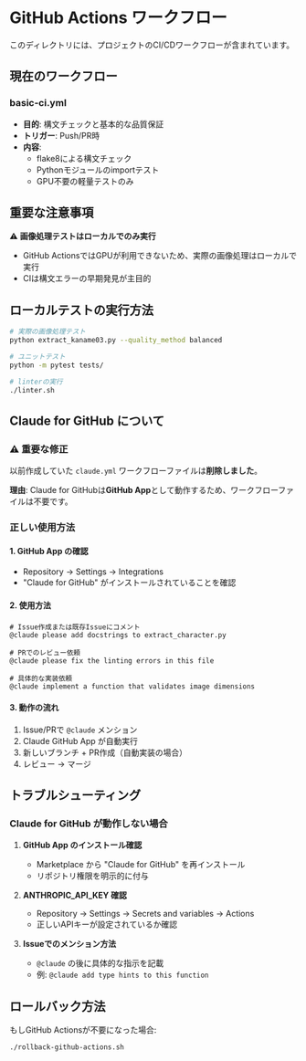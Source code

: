 # GitHub Actions ワークフロー

このディレクトリには、プロジェクトのCI/CDワークフローが含まれています。

## 現在のワークフロー

### basic-ci.yml
- **目的**: 構文チェックと基本的な品質保証
- **トリガー**: Push/PR時
- **内容**:
  - flake8による構文チェック
  - Pythonモジュールのimportテスト
  - GPU不要の軽量テストのみ

## 重要な注意事項

⚠️ **画像処理テストはローカルでのみ実行**
- GitHub ActionsではGPUが利用できないため、実際の画像処理はローカルで実行
- CIは構文エラーの早期発見が主目的

## ローカルテストの実行方法

```bash
# 実際の画像処理テスト
python extract_kaname03.py --quality_method balanced

# ユニットテスト
python -m pytest tests/

# linterの実行
./linter.sh
```

## Claude for GitHub について

### ⚠️ 重要な修正
以前作成していた `claude.yml` ワークフローファイルは**削除しました**。

**理由**: Claude for GitHubは**GitHub App**として動作するため、ワークフローファイルは不要です。

### 正しい使用方法

#### 1. GitHub App の確認
- Repository → Settings → Integrations
- "Claude for GitHub" がインストールされていることを確認

#### 2. 使用方法
```
# Issue作成または既存Issueにコメント
@claude please add docstrings to extract_character.py

# PRでのレビュー依頼
@claude please fix the linting errors in this file

# 具体的な実装依頼
@claude implement a function that validates image dimensions
```

#### 3. 動作の流れ
1. Issue/PRで `@claude` メンション
2. Claude GitHub App が自動実行
3. 新しいブランチ + PR作成（自動実装の場合）
4. レビュー → マージ

## トラブルシューティング

### Claude for GitHub が動作しない場合
1. **GitHub App のインストール確認**
   - Marketplace から "Claude for GitHub" を再インストール
   - リポジトリ権限を明示的に付与

2. **ANTHROPIC_API_KEY 確認**
   - Repository → Settings → Secrets and variables → Actions
   - 正しいAPIキーが設定されているか確認

3. **Issueでのメンション方法**
   - `@claude` の後に具体的な指示を記載
   - 例: `@claude add type hints to this function`

## ロールバック方法

もしGitHub Actionsが不要になった場合:
```bash
./rollback-github-actions.sh
```